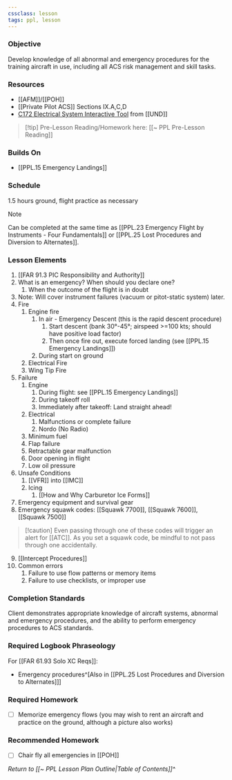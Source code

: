 ```yaml
---
cssclass: lesson
tags: ppl, lesson
---
```


### Objective
Develop knowledge of all abnormal and emergency procedures for the training aircraft in use, including all ACS risk management and skill tasks.

### Resources
- [[AFM]]/[[POH]]
- [[Private Pilot ACS]] Sections IX.A,C,D
- [C172 Electrical System Interactive Tool](http://avitmedia.aero.und.edu/c172sElectrical/index.html) from [[UND]]

> [!tip] Pre-Lesson Reading/Homework here: [[~ PPL Pre-Lesson Reading]]

### Builds On
- [[PPL.15 Emergency Landings]]

### Schedule
1.5 hours ground, flight practice as necessary

> [!note] 
> Can be completed at the same time as [[PPL.23 Emergency Flight by Instruments - Four Fundamentals]] or [[PPL.25 Lost Procedures and Diversion to Alternates]].

### Lesson Elements
1. [[FAR 91.3 PIC Responsibility and Authority]]
3. What is an emergency? When should you declare one?
	1. When the outcome of the flight is in doubt
4. Note: Will cover instrument failures (vacuum or pitot-static system) later.
5. Fire
	1. Engine fire
		1. In air - Emergency Descent (this is the rapid descent procedure)
			1. Start descent (bank 30°-45°; airspeed >=100 kts; should have positive load factor)
			2. Then once fire out, execute forced landing (see [[PPL.15 Emergency Landings]])
		2. During start on ground
	2. Electrical Fire
	3. Wing Tip Fire
6. Failure
	1. Engine
		1. During flight: see [[PPL.15 Emergency Landings]]
		2. During takeoff roll
		3. Immediately after takeoff: Land straight ahead!
	2. Electrical
		1. Malfunctions or complete failure
		2. Nordo (No Radio)
	3. Minimum fuel
	4. Flap failure
	5. Retractable gear malfunction
	6. Door opening in flight
	7. Low oil pressure
7. Unsafe Conditions
	1. [[VFR]] into [[IMC]]
	2. Icing
		1. [[How and Why Carburetor Ice Forms]]
8. Emergency equipment and survival gear
9. Emergency squawk codes: [[Squawk 7700]], [[Squawk 7600]], [[Squawk 7500]]
> [!caution] Even passing through one of these codes will trigger an alert for [[ATC]]. As you set a squawk code, be mindful to not pass through one accidentally.
9. [[Intercept Procedures]]
10. Common errors
	1. Failure to use flow patterns or memory items
	2. Failure to use checklists, or improper use

### Completion Standards
Client demonstrates appropriate knowledge of aircraft systems, abnormal and emergency procedures, and the ability to perform emergency procedures to ACS standards.

### Required Logbook Phraseology
For [[FAR 61.93 Solo XC Reqs]]:
- Emergency procedures^[Also in [[PPL.25 Lost Procedures and Diversion to Alternates]]]

### Required Homework
- [ ] Memorize emergency flows (you may wish to rent an aircraft and practice on the ground, although a picture also works)

### Recommended Homework
- [ ] Chair fly all emergencies in [[POH]]

*Return to [[~ PPL Lesson Plan Outline|Table of Contents]]^*